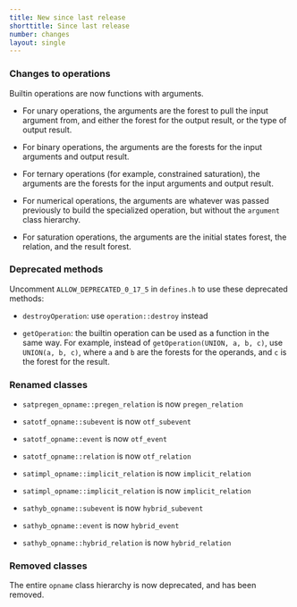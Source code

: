 ```yaml
---
title: New since last release
shorttitle: Since last release
number: changes
layout: single
---
```


### Changes to operations

Builtin operations are now functions with arguments.

* For unary operations, the arguments are the forest to
    pull the input argument from, and either the forest
    for the output result, or the type of output result.

* For binary operations, the arguments are the forests
    for the input arguments and output result.

* For ternary operations (for example, constrained saturation),
    the arguments are the forests
    for the input arguments and output result.

* For numerical operations, the arguments are
    whatever was passed previously to build the
    specialized operation, but without the ```argument```
    class hierarchy.

* For saturation operations, the arguments are the initial states
    forest, the relation, and the result forest.

### Deprecated methods

Uncomment ```ALLOW_DEPRECATED_0_17_5``` in ```defines.h```
to use these deprecated methods:

* ```destroyOperation```: use ```operation::destroy``` instead

* ```getOperation```: the builtin operation can be used as a function
    in the same way. For example, instead of ```getOperation(UNION, a, b, c)```,
    use ```UNION(a, b, c)```,
    where ```a``` and ```b``` are the forests for the operands,
    and ```c``` is the forest for the result.

### Renamed classes

* ```satpregen_opname::pregen_relation``` is now ```pregen_relation```

* ```satotf_opname::subevent``` is now ```otf_subevent```
* ```satotf_opname::event``` is now ```otf_event```
* ```satotf_opname::relation``` is now ```otf_relation```

* ```satimpl_opname::implicit_relation``` is now ```implicit_relation```

* ```satimpl_opname::implicit_relation``` is now ```implicit_relation```

* ```sathyb_opname::subevent``` is now ```hybrid_subevent```
* ```sathyb_opname::event``` is now ```hybrid_event```
* ```sathyb_opname::hybrid_relation``` is now ```hybrid_relation```

### Removed classes

The entire ```opname``` class hierarchy is now deprecated,
and has been removed.
